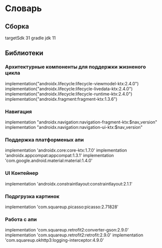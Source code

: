 # Словарь
## Сборка

targetSdk 31
gradle jdk 11

## Библиотеки

### Архитектурные компоненты для поддержки жизненого цикла
implementation("androidx.lifecycle:lifecycle-viewmodel-ktx:2.4.0")
implementation("androidx.lifecycle:lifecycle-livedata-ktx:2.4.0")
implementation("androidx.lifecycle:lifecycle-runtime-ktx:2.4.0")
implementation("androidx.fragment:fragment-ktx:1.3.6")

### Навигация
implementation "androidx.navigation:navigation-fragment-ktx:$nav_version"
implementation "androidx.navigation:navigation-ui-ktx:$nav_version"

### Поддержка платформеных апи
implementation 'androidx.core:core-ktx:1.7.0'
implementation 'androidx.appcompat:appcompat:1.3.1'
implementation 'com.google.android.material:material:1.4.0'

### UI Контейнер
implementation 'androidx.constraintlayout:constraintlayout:2.1.1'

### Подргрузка картинок
implementation 'com.squareup.picasso:picasso:2.71828'

### Работа с апи
implementation 'com.squareup.retrofit2:converter-gson:2.9.0'
implementation 'com.squareup.retrofit2:retrofit:2.9.0'
implementation 'com.squareup.okhttp3:logging-interceptor:4.9.0'
